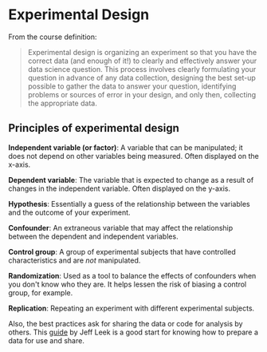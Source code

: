 
# Experimental Design

From the course definition:
> Experimental design is organizing an experiment so that you have the correct data (and enough of it!) to clearly and effectively answer your data science question. This process involves clearly formulating your question in advance of any data collection, designing the best set-up possible to gather the data to answer your question, identifying problems or sources of error in your design, and only then, collecting the appropriate data.


## Principles of experimental design

**Independent variable (or factor)**: A variable that can be manipulated; it does not depend on other variables being measured. Often displayed on the x-axis.

**Dependent variable**: The variable that is expected to change as a result of changes in the independent variable. Often displayed on the y-axis.

**Hypothesis**: Essentially a guess of the relationship between the variables and the outcome of your experiment.

**Confounder**: An extraneous variable that may affect the relationship between the dependent and independent variables.

**Control group**: A group of experimental subjects that have controlled characteristics and are _not_ manipulated.

**Randomization**: Used as a tool to balance the effects of confounders when you don't know who they are. It helps lessen the risk of biasing a control group, for example.

**Replication**: Repeating an experiment with different experimental subjects.

Also, the best practices ask for sharing the data or code for analysis by others. This [guide](https://github.com/jtleek/datasharing) by Jeff Leek is a good start for knowing how to prepare a data for use and share.

<!--stackedit_data:
eyJoaXN0b3J5IjpbOTIwMTIwMjAyLDk3OTY4NjY0Niw1MjYyNz
gzNzMsLTMyNDI1MjY5NCwtNTI4NjM1MDAyXX0=
-->